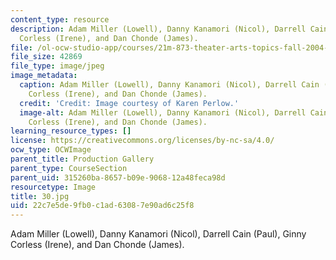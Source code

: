 ```yaml
---
content_type: resource
description: Adam Miller (Lowell), Danny Kanamori (Nicol), Darrell Cain (Paul), Ginny
  Corless (Irene), and Dan Chonde (James).
file: /ol-ocw-studio-app/courses/21m-873-theater-arts-topics-fall-2004-january-iap-2005/22c7e5de9fb0c1ad63087e90ad6c25f8_30.jpg
file_size: 42869
file_type: image/jpeg
image_metadata:
  caption: Adam Miller (Lowell), Danny Kanamori (Nicol), Darrell Cain (Paul), Ginny
    Corless (Irene), and Dan Chonde (James).
  credit: 'Credit: Image courtesy of Karen Perlow.'
  image-alt: Adam Miller (Lowell), Danny Kanamori (Nicol), Darrell Cain (Paul), Ginny
    Corless (Irene), and Dan Chonde (James).
learning_resource_types: []
license: https://creativecommons.org/licenses/by-nc-sa/4.0/
ocw_type: OCWImage
parent_title: Production Gallery
parent_type: CourseSection
parent_uid: 315260ba-8657-b09e-9068-12a48feca98d
resourcetype: Image
title: 30.jpg
uid: 22c7e5de-9fb0-c1ad-6308-7e90ad6c25f8
---
```

Adam Miller (Lowell), Danny Kanamori (Nicol), Darrell Cain (Paul), Ginny Corless (Irene), and Dan Chonde (James).